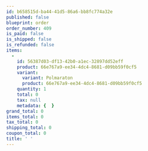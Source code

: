 ```yaml
---
id: b658515d-ba44-41d5-86a6-bb8fc774a32e
published: false
blueprint: order
order_number: 409
is_paid: false
is_shipped: false
is_refunded: false
items:
  -
    id: 56387d03-df13-42b0-a1ec-32897dd52eff
    product: 66e767a9-ee34-4dc4-8681-d09bb59f0cf5
    variant:
      variant: Polmaraton
      product: 66e767a9-ee34-4dc4-8681-d09bb59f0cf5
    quantity: 1
    total: 0
    tax: null
    metadata: {  }
grand_total: 0
items_total: 0
tax_total: 0
shipping_total: 0
coupon_total: 0
title: ' '
---
```

